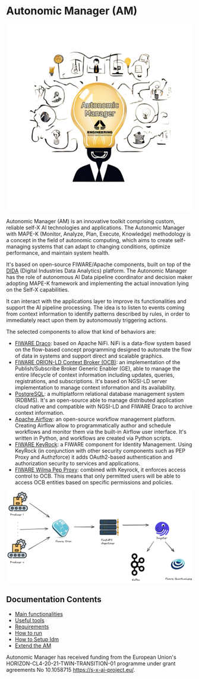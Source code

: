 # Autonomic Manager (AM)

![Autonomic Manager](docs/imgs/AM.png)


Autonomic Manager (AM) is an innovative toolkit comprising custom, reliable self-X AI technologies and applications. The Autonomic Manager with MAPE-K (Monitor, Analyze, Plan, Execute, Knowledge) methodology is a concept in the field of autonomic computing, which aims to create self-managing systems that can adapt to changing conditions, optimize performance, and maintain system health.

It's based on open-source FIWARE/Apache components, built on top of the [DIDA](https://github.com/Engineering-Research-and-Development/dida) (Digital Industries Data Analytics) platform. The Autonomic Manager has the role of autonomous AI Data pipeline coordinator and decision maker adopting MAPE-K framework and implementing the actual innovation lying on the Self-X capabilities.

It can interact with the applications layer to improve its functionalities and support the AI pipeline processing. The idea is to listen to events coming from context information to identify patterns described by rules, in order to immediately react upon them by autonomously triggering actions.

The selected components to allow that kind of behaviors are:

* [FIWARE Draco](https://github.com/ging/fiware-draco): based on Apache NiFi. NiFi is a data-flow system based on the flow-based concept programming designed to automate the flow of data in systems and support direct and scalable graphics.
* [FIWARE ORION-LD Context Broker (OCB)](https://github.com/FIWARE/context.Orion-LD): an implementation of the Publish/Subscribe Broker Generic Enabler (GE), able to manage the entire lifecycle of context information including updates, queries, registrations, and subscriptions. It's based on NGSI-LD server implementation to manage context information and its availability.
* [PostgreSQL](https://www.postgresql.org/): a multiplatform relational database management system (RDBMS). It's an open-source able to manage distributed application cloud native and compatible with NGSI-LD and FIWARE Draco to archive context information.
* [Apache Airflow](https://airflow.apache.org/): an open-source workflow management platform. Creating Airflow allow to programmatically author and schedule workflows and monitor them via the built-in Airflow user interface. It's written in Python, and workflows are created via Python scripts.
* [FIWARE KeyRock](https://github.com/FIWARE-GEs/keyrock): a FIWARE component for Identity Management. Using KeyRock (in conjunction with other security components such as PEP Proxy and Authzforce) it adds OAuth2-based authentication and authorization security to services and applications.
* [FIWARE Wilma Pep Proxy](https://github.com/ging/fiware-pep-proxy): combined with Keyrock, it enforces access control to OCB. This means that only permitted users will be able to access OCB entities based on specific permissions and policies.

![AM architecture](docs/imgs/Autonomic_Manager.png)

## Documentation Contents

* [Main functionalities](docs/mainFunctionalities.md)
* [Useful tools](docs/usefulTools.md)
* [Requirements](docs/requirements.md)
* [How to run](docs/howToRun.md)
* [How to Setup Idm](docs/howToSetupIdm.md)
* [Extend the AM](docs/extendAM.md)

Autonomic Manager has received funding from the European Union's HORIZON-CL4-20-21-TWIN-TRANSITION-01 programme under grant agreements No 10.1058715 <https://s-x-ai-project.eu/>.